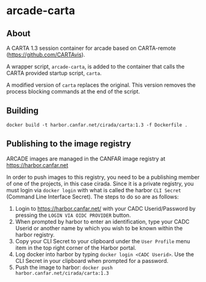 # arcade-carta

## About

A CARTA 1.3 session container for arcade based on CARTA-remote (https://github.com/CARTAvis).

A wrapper script, `arcade-carta`, is added to the container that calls the CARTA provided startup script, `carta`.

A modified version of `carta` replaces the original.  This version removes the process blocking commands at the end of the script.

## Building

```
docker build -t harbor.canfar.net/cirada/carta:1.3 -f Dockerfile .
```

## Publishing to the image registry

ARCADE images are managed in the CANFAR image registry at https://harbor.canfar.net

In order to push images to this registry, you need to be a publishing member of one of the projects, in this case cirada.  Since it is a private registry, you must login via `docker login` with what is called the harbor `CLI Secret` (Command Line Interface Secret).  The steps to do so are as follows:

1. Login to https://harbor.canfar.net/ with your CADC Userid/Password by pressing the `LOGIN VIA OIDC PROVIDER` button.
1. When prompted by harbor to enter an identification, type your CADC Userid or another name by which you wish to be known within the harbor registry.
1. Copy your CLI Secret to your clipboard under the `User Profile` menu item in the top right corner of the Harbor portal.
1. Log docker into harbor by typing `docker login <CADC Userid>`.  Use the CLI Secret in your clipboard when prompted for a password.
1. Push the image to harbor:  `docker push harbor.canfar.net/cirada/carta:1.3`
